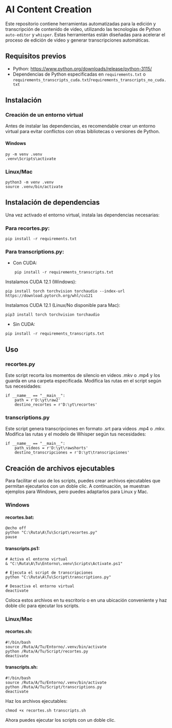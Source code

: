 # AI Content Creation

Este repositorio contiene herramientas automatizadas para la edición y transcripción de contenido de video, utilizando las tecnologías de Python `auto-editor` y `whisper`. Estas herramientas están diseñadas para acelerar el proceso de edición de video y generar transcripciones automáticas.

## Requisitos previos

- Python: https://www.python.org/downloads/release/python-3115/
- Dependencias de Python especificadas en `requirements.txt` o `requirements_transcripts_cuda.txt`/`requirements_transcripts_no_cuda.txt`

## Instalación

### Creación de un entorno virtual

Antes de instalar las dependencias, es recomendable crear un entorno virtual para evitar conflictos con otras bibliotecas o versiones de Python. 

#### Windows

```
py -m venv .venv
.venv\Scripts\activate
```

### Linux/Mac

```
python3 -m venv .venv
source .venv/bin/activate
```

## Instalación de dependencias

Una vez activado el entorno virtual, instala las dependencias necesarias:

### Para recortes.py:

```
pip install -r requirements.txt
```

### Para transcriptions.py:
* Con CUDA:
```
    pip install -r requirements_transcripts.txt
```

Instalamos CUDA 12.1 (Windows):

```
pip install torch torchvision torchaudio --index-url https://download.pytorch.org/whl/cu121
```
Instalamos CUDA 12.1 (Linux/No disponible para Mac):
```
pip3 install torch torchvision torchaudio
```

* Sin CUDA:

```
pip install -r requirements_transcripts.txt
```

## Uso

### recortes.py

Este script recorta los momentos de silencio en videos .mkv o .mp4 y los guarda en una carpeta especificada. Modifica las rutas en el script según tus necesidades:

```
if __name__ == "__main__":
    path = r'D:\yt\raw2'
    destino_recortes = r'D:\yt\recortes'
```

### transcriptions.py
Este script genera transcripciones en formato .srt para videos .mp4 o .mkv. Modifica las rutas y el modelo de Whisper según tus necesidades:

```
if __name__ == "__main__":
    path_videos = r'D:\yt\rawshorts'
    destino_transcripciones = r'D:\yt\transcripciones'
```

## Creación de archivos ejecutables

Para facilitar el uso de los scripts, puedes crear archivos ejecutables que permitan ejecutarlos con un doble clic. A continuación, se muestran ejemplos para Windows, pero puedes adaptarlos para Linux y Mac.

### Windows

#### recortes.bat:

```
@echo off
python "C:\Ruta\A\Tu\Script\recortes.py"
pause
```

#### transcripts.ps1:

```
# Activa el entorno virtual
& "C:\Ruta\A\Tu\Entorno\.venv\Scripts\Activate.ps1"

# Ejecuta el script de transcripciones
python "C:\Ruta\A\Tu\Script\transcriptions.py"

# Desactiva el entorno virtual
deactivate
```

Coloca estos archivos en tu escritorio o en una ubicación conveniente y haz doble clic para ejecutar los scripts.

### Linux/Mac

#### recortes.sh:

```
#!/bin/bash
source /Ruta/A/Tu/Entorno/.venv/bin/activate
python /Ruta/A/Tu/Script/recortes.py
deactivate
```

#### transcripts.sh:

```
#!/bin/bash
source /Ruta/A/Tu/Entorno/.venv/bin/activate
python /Ruta/A/Tu/Script/transcriptions.py
deactivate
```

Haz los archivos ejecutables:

```
chmod +x recortes.sh transcripts.sh
```

Ahora puedes ejecutar los scripts con un doble clic.

